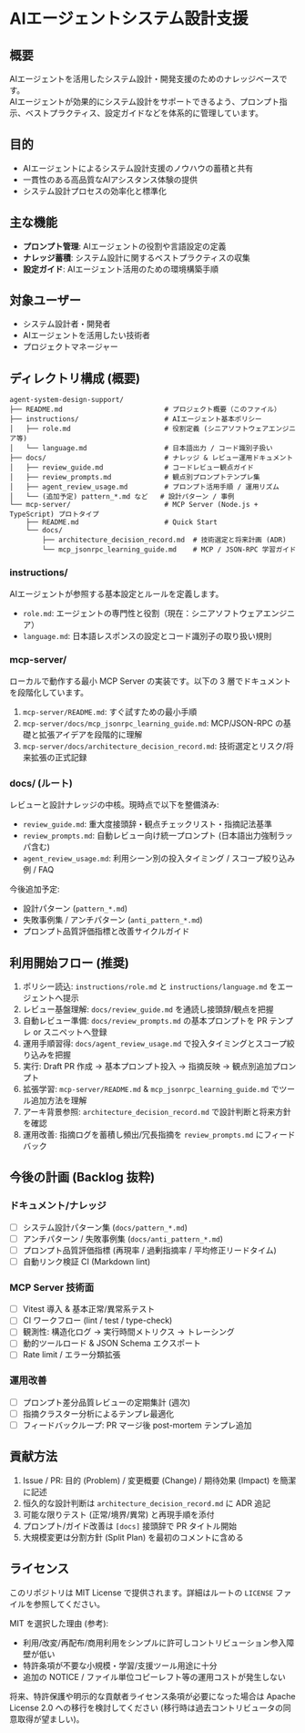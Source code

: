 # AIエージェントシステム設計支援

## 概要
AIエージェントを活用したシステム設計・開発支援のためのナレッジベースです。  
AIエージェントが効果的にシステム設計をサポートできるよう、プロンプト指示、ベストプラクティス、設定ガイドなどを体系的に管理しています。

## 目的
- AIエージェントによるシステム設計支援のノウハウの蓄積と共有
- 一貫性のある高品質なAIアシスタンス体験の提供
- システム設計プロセスの効率化と標準化

## 主な機能
- **プロンプト管理**: AIエージェントの役割や言語設定の定義
- **ナレッジ蓄積**: システム設計に関するベストプラクティスの収集
- **設定ガイド**: AIエージェント活用のための環境構築手順

## 対象ユーザー
- システム設計者・開発者
- AIエージェントを活用したい技術者
- プロジェクトマネージャー

## ディレクトリ構成 (概要)

```
agent-system-design-support/
├── README.md                         # プロジェクト概要（このファイル）
├── instructions/                     # AIエージェント基本ポリシー
│   ├── role.md                       # 役割定義 (シニアソフトウェアエンジニア等)
│   └── language.md                   # 日本語出力 / コード識別子扱い
├── docs/                             # ナレッジ & レビュー運用ドキュメント
│   ├── review_guide.md               # コードレビュー観点ガイド
│   ├── review_prompts.md             # 観点別プロンプトテンプレ集
│   ├── agent_review_usage.md         # プロンプト活用手順 / 運用リズム
│   └── (追加予定) pattern_*.md など   # 設計パターン / 事例
└── mcp-server/                       # MCP Server (Node.js + TypeScript) プロトタイプ
    ├── README.md                     # Quick Start
    └── docs/
        ├── architecture_decision_record.md  # 技術選定と将来計画 (ADR)
        └── mcp_jsonrpc_learning_guide.md    # MCP / JSON-RPC 学習ガイド
```

### instructions/
AIエージェントが参照する基本設定とルールを定義します。
- `role.md`: エージェントの専門性と役割（現在：シニアソフトウェアエンジニア）
- `language.md`: 日本語レスポンスの設定とコード識別子の取り扱い規則

### mcp-server/
ローカルで動作する最小 MCP Server の実装です。以下の 3 層でドキュメントを段階化しています。
1. `mcp-server/README.md`: すぐ試すための最小手順
2. `mcp-server/docs/mcp_jsonrpc_learning_guide.md`: MCP/JSON-RPC の基礎と拡張アイデアを段階的に理解
3. `mcp-server/docs/architecture_decision_record.md`: 技術選定とリスク/将来拡張の正式記録

### docs/ (ルート)
レビューと設計ナレッジの中核。現時点で以下を整備済み:
- `review_guide.md`: 重大度接頭辞・観点チェックリスト・指摘記法基準
- `review_prompts.md`: 自動レビュー向け統一プロンプト (日本語出力強制ラッパ含む)
- `agent_review_usage.md`: 利用シーン別の投入タイミング / スコープ絞り込み例 / FAQ

今後追加予定:
- 設計パターン (`pattern_*.md`)
- 失敗事例集 / アンチパターン (`anti_pattern_*.md`)
- プロンプト品質評価指標と改善サイクルガイド

## 利用開始フロー (推奨)
1. ポリシー読込: `instructions/role.md` と `instructions/language.md` をエージェントへ提示
2. レビュー基盤理解: `docs/review_guide.md` を通読し接頭辞/観点を把握
3. 自動レビュー準備: `docs/review_prompts.md` の基本プロンプトを PR テンプレ or スニペットへ登録
4. 運用手順習得: `docs/agent_review_usage.md` で投入タイミングとスコープ絞り込みを把握
5. 実行: Draft PR 作成 → 基本プロンプト投入 → 指摘反映 → 観点別追加プロンプト
6. 拡張学習: `mcp-server/README.md` & `mcp_jsonrpc_learning_guide.md` でツール追加方法を理解
7. アーキ背景参照: `architecture_decision_record.md` で設計判断と将来方針を確認
8. 運用改善: 指摘ログを蓄積し頻出/冗長指摘を `review_prompts.md` にフィードバック

## 今後の計画 (Backlog 抜粋)
### ドキュメント/ナレッジ
- [ ] システム設計パターン集 (`docs/pattern_*.md`)
- [ ] アンチパターン / 失敗事例集 (`docs/anti_pattern_*.md`)
- [ ] プロンプト品質評価指標 (再現率 / 過剰指摘率 / 平均修正リードタイム)
- [ ] 自動リンク検証 CI (Markdown lint)  

### MCP Server 技術面
- [ ] Vitest 導入 & 基本正常/異常系テスト
- [ ] CI ワークフロー (lint / test / type-check)
- [ ] 観測性: 構造化ログ → 実行時間メトリクス → トレーシング
- [ ] 動的ツールロード & JSON Schema エクスポート
- [ ] Rate limit / エラー分類拡張

### 運用改善
- [ ] プロンプト差分品質レビューの定期集計 (週次)
- [ ] 指摘クラスター分析によるテンプレ最適化
- [ ] フィードバックループ: PR マージ後 post-mortem テンプレ追加

## 貢献方法
1. Issue / PR: 目的 (Problem) / 変更概要 (Change) / 期待効果 (Impact) を簡潔に記述
2. 恒久的な設計判断は `architecture_decision_record.md` に ADR 追記
3. 可能な限りテスト (正常/境界/異常) と再現手順を添付
4. プロンプト/ガイド改善は `[docs]` 接頭辞で PR タイトル開始
5. 大規模変更は分割方針 (Split Plan) を最初のコメントに含める

## ライセンス
このリポジトリは MIT License で提供されます。詳細はルートの `LICENSE` ファイルを参照してください。

MIT を選択した理由 (参考):
- 利用/改変/再配布/商用利用をシンプルに許可しコントリビューション参入障壁が低い
- 特許条項が不要な小規模・学習/支援ツール用途に十分
- 追加の NOTICE / ファイル単位コピーレフト等の運用コストが発生しない

将来、特許保護や明示的な貢献者ライセンス条項が必要になった場合は Apache License 2.0 への移行を検討してください (移行時は過去コントリビュータの同意取得が望ましい)。
